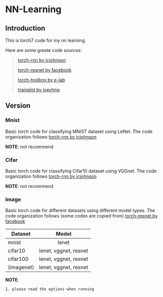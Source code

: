 # NN-Learning

## Introduction

This is torch7 code for my nn learning.

Here are some greate code sources:

> [torch-rnn by jcjohnson](https://github.com/jcjohnson/torch-rnn)
>
> [torch-resnet by facebook](https://github.com/facebook/fb.resnet.torch)
>
> [torch-toolbox by e-lab](https://github.com/e-lab/torch-toolbox)
>
> [trainplot by joeyhng](https://github.com/joeyhng/trainplot)

## Version

### Mnist

Basic torch code for classifying MNIST dataset using LeNet. The code organization follows [torch-rnn by jcjohnson](https://github.com/jcjohnson/torch-rnn)

**NOTE**: not recommend

### Cifar

Basic torch code for classifying Cifar10 dataset using VGGnet. The code organization follows [torch-rnn by jcjohnson](https://github.com/jcjohnson/torch-rnn)

**NOTE**: not recommend

### Image

Basic torch code for different datasets using different model types. The code organization follows (some codes are copied from) [torch-resnet by facebook](https://github.com/facebook/fb.resnet.torch)

| Dataset		| Model						|
| ------------- |:-------------:			|
| mnist			| lenet						|
| cifar10		| lenet, vggnet, resnet		|
| cifar100		| lenet, vggnet, resnet		|
| (imagenet)	| lenet, vggnet, resnet		|

**NOTE**:

	1. please read the options when running

